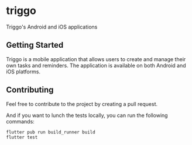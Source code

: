 # triggo

Triggo's Android and iOS applications

## Getting Started

Triggo is a mobile application that allows users to create and manage their own tasks and reminders.
The application is available on both Android and iOS platforms.

## Contributing

Feel free to contribute to the project by creating a pull request.

And if you want to lunch the tests locally, you can run the following commands:

```bash
flutter pub run build_runner build 
flutter test
```
